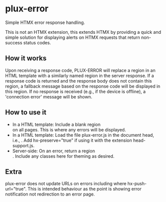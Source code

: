 # plux-error

Simple HTMX error response handling.

This is not an HTMX extension, this extends HTMX by providing a quick and simple solution for displaying alerts on HTMX requests that return non-success status codes.

## How it works

Upon receiving a response code, PLUX-ERROR will replace a region in an HTML template with a similarly named region in the server response. If a response code is returned and the response body does not contain this region, a fallback message based on the response code will be displayed in this region. If no response is received (e.g., if the device is offline), a 'connection error' message will be shown.

## How to use it

* In a HTML template: Include a blank region <aside id="hx_error"></aside> on all pages. This is where any errors will be displayed.
* In a HTML template: Load the file plux-error.js in the document head, i.e., <script src="<your path here>/plux-error.js"></script>. Add hx-preserve="true" if using it with the extension head-support.js.
* Server-side: On an error, return a region <aside id="hx_error"></aside>. Include any classes here for theming as desired.

## Extra

plux-error does not update URLs on errors including where hx-push-url="true".  This is intended behaviour as the point is showing error notification not redirection to an error page.
